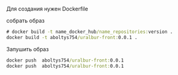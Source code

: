 
Для создания нужен Dockerfile


собрать образ
```cmd
# docker build -t name_docker_hub/name_repositories:version .
docker build -t aboltys754/uralbur-front:0.0.1 .
```
Запушить образ
```cmd
docker push  aboltys754/uralbur-front:0.0.1
docker push  aboltys754/uralbur-front:0.0.1
```
